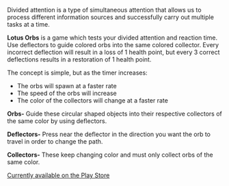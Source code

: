 Divided attention is a type of simultaneous attention that allows us to process different information sources and successfully carry out multiple tasks at a time.

**Lotus Orbs** is a game which tests your divided attention and reaction time. Use deflectors to guide colored orbs into the same colored collector. Every incorrect deflection will result in a loss of 1 health point, but every 3 correct deflections results in a restoration of 1 health point.

The concept is simple, but as the timer increases:

- The orbs will spawn at a faster rate
- The speed of the orbs will increase
- The color of the collectors will change at a faster rate

**Orbs-** Guide these circular shaped objects into their respective collectors of the same color by using deflectors.

**Deflectors-** Press near the deflector in the direction you want the orb to travel in order to change the path.

**Collectors-** These keep changing color and must only collect orbs of the same color.

[Currently available on the Play Store](https://play.google.com/store/apps/details?id=com.lozootgames.lotusorbs&hl=en_US)
